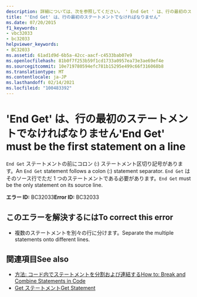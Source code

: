 ```yaml
---
description: 詳細については、次を参照してください。 ' End Get ' は、行の最初のステートメントでなければなりません
title: "'End Get' は、行の最初のステートメントでなければなりません"
ms.date: 07/20/2015
f1_keywords:
- vbc32033
- bc32033
helpviewer_keywords:
- BC32033
ms.assetid: 61ad1d9d-6b5a-42cc-aacf-c4533bab07e9
ms.openlocfilehash: 81b0f7f253b59f1cd1733a0957ea73e3ae69ef4e
ms.sourcegitcommit: 10e719780594efc781b15295e499c66f316068b8
ms.translationtype: MT
ms.contentlocale: ja-JP
ms.lasthandoff: 02/14/2021
ms.locfileid: "100483392"
---
```

# <a name="end-get-must-be-the-first-statement-on-a-line"></a><span data-ttu-id="5832b-103">'End Get' は、行の最初のステートメントでなければなりません</span><span class="sxs-lookup"><span data-stu-id="5832b-103">'End Get' must be the first statement on a line</span></span>

<span data-ttu-id="5832b-104">`End Get` ステートメントの前にコロン (:) ステートメント区切り記号があります。</span><span class="sxs-lookup"><span data-stu-id="5832b-104">An `End Get` statement follows a colon (:) statement separator.</span></span> <span data-ttu-id="5832b-105">`End Get` はそのソース行でただ 1 つのステートメントである必要があります。</span><span class="sxs-lookup"><span data-stu-id="5832b-105">`End Get` must be the only statement on its source line.</span></span>  
  
 <span data-ttu-id="5832b-106">**エラー ID:** BC32033</span><span class="sxs-lookup"><span data-stu-id="5832b-106">**Error ID:** BC32033</span></span>  
  
## <a name="to-correct-this-error"></a><span data-ttu-id="5832b-107">このエラーを解決するには</span><span class="sxs-lookup"><span data-stu-id="5832b-107">To correct this error</span></span>  
  
- <span data-ttu-id="5832b-108">複数のステートメントを別々の行に分けます。</span><span class="sxs-lookup"><span data-stu-id="5832b-108">Separate the multiple statements onto different lines.</span></span>  
  
## <a name="see-also"></a><span data-ttu-id="5832b-109">関連項目</span><span class="sxs-lookup"><span data-stu-id="5832b-109">See also</span></span>

- [<span data-ttu-id="5832b-110">方法: コード内でステートメントを分割および連結する</span><span class="sxs-lookup"><span data-stu-id="5832b-110">How to: Break and Combine Statements in Code</span></span>](../programming-guide/program-structure/how-to-break-and-combine-statements-in-code.md)
- [<span data-ttu-id="5832b-111">Get ステートメント</span><span class="sxs-lookup"><span data-stu-id="5832b-111">Get Statement</span></span>](../language-reference/statements/get-statement.md)
